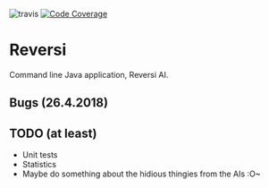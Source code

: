 ![travis](https://travis-ci.org/ValheKouneli/Reversi.svg?branch=master)
[![Code Coverage](https://img.shields.io/codecov/c/github/ValheKouneli/Reversi/master.svg)](https://codecov.io/github/ValheKouneli/Reversi/)

Reversi
=======

Command line Java application, Reversi AI.

## Bugs (26.4.2018)


## TODO (at least)

* Unit tests
* Statistics
* Maybe do something about the hidious <MoveType> <GameType> thingies from the AIs :O~
